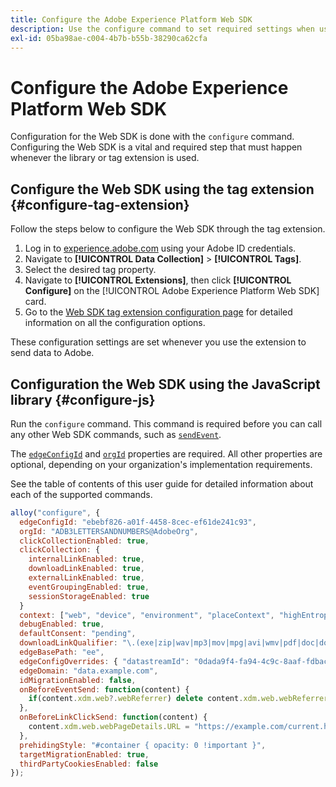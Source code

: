 ```yaml
---
title: Configure the Adobe Experience Platform Web SDK
description: Use the configure command to set required settings when using the Web SDK.
exl-id: 05ba98ae-c004-4b7b-b55b-38290ca62cfa
---
```

# Configure the Adobe Experience Platform Web SDK

Configuration for the Web SDK is done with the `configure` command. Configuring the Web SDK is a vital and required step that must happen whenever the library or tag extension is used.

## Configure the Web SDK using the tag extension {#configure-tag-extension}

Follow the steps below to configure the Web SDK through the tag extension.

1. Log in to [experience.adobe.com](https://experience.adobe.com) using your Adobe ID credentials.
1. Navigate to **[!UICONTROL Data Collection]** > **[!UICONTROL Tags]**.
1. Select the desired tag property.
1. Navigate to **[!UICONTROL Extensions]**, then click **[!UICONTROL Configure]** on the [!UICONTROL Adobe Experience Platform Web SDK] card.
1. Go to the [Web SDK tag extension configuration page](/help/tags/extensions/client/web-sdk/web-sdk-extension-configuration.md) for detailed information on all the configuration options.

These configuration settings are set whenever you use the extension to send data to Adobe.

## Configuration the Web SDK using the JavaScript library {#configure-js}

Run the `configure` command. This command is required before you can call any other Web SDK commands, such as [`sendEvent`](../sendevent/overview.md).

The [`edgeConfigId`](edgeconfigid.md) and [`orgId`](orgid.md) properties are required. All other properties are optional, depending on your organization's implementation requirements.

See the table of contents of this user guide for detailed information about each of the supported commands.

```js
alloy("configure", {
  edgeConfigId: "ebebf826-a01f-4458-8cec-ef61de241c93",
  orgId: "ADB3LETTERSANDNUMBERS@AdobeOrg",
  clickCollectionEnabled: true,
  clickCollection: {
    internalLinkEnabled: true,
    downloadLinkEnabled: true,
    externalLinkEnabled: true,
    eventGroupingEnabled: true,
    sessionStorageEnabled: true
  }
  context: ["web", "device", "environment", "placeContext", "highEntropyUserAgentHints"],
  debugEnabled: true,
  defaultConsent: "pending",
  downloadLinkQualifier: "\.(exe|zip|wav|mp3|mov|mpg|avi|wmv|pdf|doc|docx|xls|xlsx|ppt|pptx)$",
  edgeBasePath: "ee",
  edgeConfigOverrides: { "datastreamId": "0dada9f4-fa94-4c9c-8aaf-fdbac6c56287" },
  edgeDomain: "data.example.com",
  idMigrationEnabled: false,
  onBeforeEventSend: function(content) {
    if(content.xdm.web?.webReferrer) delete content.xdm.web.webReferrer.URL;
  },
  onBeforeLinkClickSend: function(content) {
    content.xdm.web.webPageDetails.URL = "https://example.com/current.html";
  },
  prehidingStyle: "#container { opacity: 0 !important }",
  targetMigrationEnabled: true,
  thirdPartyCookiesEnabled: false
});
```
